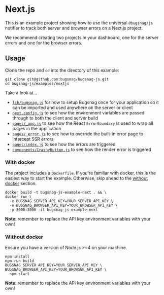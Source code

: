 # Next.js

This is an example project showing how to use the universal `@bugsnag/js` notifier to track both server and browser errors on a Next.js project.

We recommend creating two projects in your dashboard, one for the server errors and one for the browser errors.

## Usage

Clone the repo and `cd` into the directory of this example:

```
git clone git@github.com:bugsnag/bugsnag-js.git
cd bugsnag-js/examples/nextjs
```

Take a look at…
- [`lib/bugsnag.js`](lib/bugsnag.js) for how to setup Bugsnag once for your application so it can be imported and used anywhere on the server or client
- [`next.config.js`](next.config.js) to see how the environment variables are passed through to both the client and server build
- [`pages/_app.js`](pages/_app.js) to see how the React `ErrorBoundary` is used to wrap all pages in the application
- [`pages/_error.js`](pages/_error.js) to see how to override the built-in error page to intercept SSR errors
- [`pages/index.js`](pages/index.js) to see how the errors are triggered
- [`components/CrashyButton.js`](components/CrashyButton.js) to see how the render error is triggered

### With docker

The project includes a `Dockerfile`. If you're familiar with docker, this is the easiest way to start the example. Otherwise, skip ahead to the [without docker](#without-docker) section.

```
docker build -t bugsnag-js-example-next . && \
docker run \
  -e BUGSNAG_SERVER_API_KEY=YOUR_SERVER_API_KEY \
  -e BUGSNAG_BROWSER_API_KEY=YOUR_BROWSER_API_KEY \
  -p 3000:3000 -it bugsnag-js-example-next
```

__Note__: remember to replace the API key environment variables with your own!

### Without docker

Ensure you have a version of Node.js >=4 on your machine.

```
npm install
npm run build
BUGSNAG_SERVER_API_KEY=YOUR_SERVER_API_KEY \
BUGSNAG_BROWSER_API_KEY=YOUR_BROWSER_API_KEY \
  npm start
```
__Note__: remember to replace the API key environment variables with your own!
